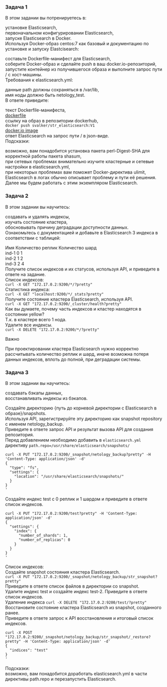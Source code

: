 ### Задача 1
В этом задании вы потренируетесь в:  
  
установке Elasticsearch,  
первоначальном конфигурировании Elasticsearch,  
запуске Elasticsearch в Docker.  
Используя Docker-образ centos:7 как базовый и документацию по установке и запуску Elastcisearch:  
  
составьте Dockerfile-манифест для Elasticsearch,  
соберите Docker-образ и сделайте push в ваш docker.io-репозиторий,  
запустите контейнер из получившегося образа и выполните запрос пути / c хост-машины.  
Требования к elasticsearch.yml:  
  
данные path должны сохраняться в /var/lib,  
имя ноды должно быть netology_test.  
В ответе приведите:  
  
текст Dockerfile-манифеста,  
[dockerfile]()  
ссылку на образ в репозитории dockerhub,  
`docker push svalker/str_elasticsearch:V1`  
[docker.io image](https://hub.docker.com/layers/svalker/str_elasticsearch/V1/images/sha256-d592a30f5faeef6dde1b42a20fa85a2666681552cf34f9cc174b2b5aec43863b?context=repo)  
ответ Elasticsearch на запрос пути / в json-виде.
![]()  
Подсказки:  
  
возможно, вам понадобится установка пакета perl-Digest-SHA для корректной работы пакета shasum,  
при сетевых проблемах внимательно изучите кластерные и сетевые настройки в elasticsearch.yml,  
при некоторых проблемах вам поможет Docker-директива ulimit,  
Elasticsearch в логах обычно описывает проблему и пути её решения.  
Далее мы будем работать с этим экземпляром Elasticsearch.  

### Задача 2
В этом задании вы научитесь:  
  
создавать и удалять индексы,  
изучать состояние кластера,  
обосновывать причину деградации доступности данных.  
Ознакомьтесь с документацией и добавьте в Elasticsearch 3 индекса в соответствии с таблицей:  
  
Имя	Количество реплик	Количество шард  
ind-1	0	1  
ind-2	1	2  
ind-3	2	4  
Получите список индексов и их статусов, используя API, и приведите в ответе на задание.  
Список индексов:  
`curl -X GET "172.17.0.2:9200/*/?pretty"`  
![]()  
Статистика индекса:  
`curl -X GET "localhost:9200/*/_stats?pretty"`  
Получите состояние кластера Elasticsearch, используя API.  
`curl -X GET "172.17.0.2:9200/_cluster/health?pretty"`  
![]()  
Как вы думаете, почему часть индексов и кластер находятся в состоянии yellow?  
Т.к. в кластере всего 1 нода.  
Удалите все индексы.  
`curl -X DELETE "172.17.0.2:9200/*/?pretty"`  
  
Важно  
  
При проектировании кластера Elasticsearch нужно корректно рассчитывать количество реплик и шард, иначе возможна потеря данных индексов, вплоть до полной, при деградации системы.  
  
### Задача 3
В этом задании вы научитесь:  
  
создавать бэкапы данных,  
восстанавливать индексы из бэкапов.  
  
Создайте директорию {путь до корневой директории с Elasticsearch в образе}/snapshots.  
Используя API, зарегистрируйте эту директорию как snapshot repository c именем netology_backup.  
Приведите в ответе запрос API и результат вызова API для создания репозитория.  
Перед добавлением необходимо добавить в `elasticsearch.yml` директиву `path.repo=/usr/share/elasticsearch/snapshots/`  
  
```
curl -X PUT "172.17.0.2:9200/_snapshot/netology_backup?pretty" -H 'Content-Type: application/json' -d'
{
  "type": "fs",
  "settings": {
    "location": "/usr/share/elasticsearch/snapshots/"
  }
}
'
```
  
Создайте индекс test с 0 реплик и 1 шардом и приведите в ответе список индексов.
```
curl -X PUT "172.17.0.2:9200/test?pretty" -H 'Content-Type: application/json' -d'
{
  "settings": {
    "index": {
      "number_of_shards": 1,  
      "number_of_replicas": 0 
    }
  }
}
'
```
Список индексов:  
![]()  
Создайте snapshot состояния кластера Elasticsearch.  
`curl -X PUT "172.17.0.2:9200/_snapshot/netology_backup/str_snapshot?pretty"`  
Приведите в ответе список файлов в директории со snapshot.  
![]()  
Удалите индекс test и создайте индекс test-2. Приведите в ответе список индексов.  
Удаление индекса `curl -X DELETE "172.17.0.2:9200/test/?pretty"`  
![]()  
Восстановите состояние кластера Elasticsearch из snapshot, созданного ранее.  
Приведите в ответе запрос к API восстановления и итоговый список индексов.  
```
curl -X POST "172.17.0.2:9200/_snapshot/netology_backup/str_snapshot/_restore?pretty" -H 'Content-Type: application/json' -d'
{
  "indices": "test"
}
'
```
![]()  
Подсказки:  
возможно, вам понадобится доработать elasticsearch.yml в части директивы path.repo и перезапустить Elasticsearch.
